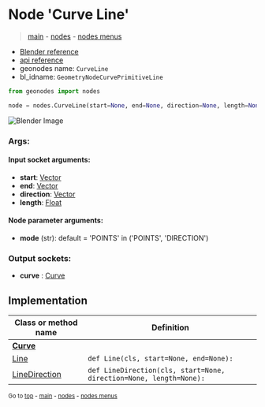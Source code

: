 # Node 'Curve Line'

> [main](../structure.md) - [nodes](nodes.md) - [nodes menus](nodes_menus.md)

- [Blender reference](https://docs.blender.org/manual/en/latest/modeling/geometry_nodes/curve_primitives/curve_line.html)
- [api reference](https://docs.blender.org/api/current/bpy.types.GeometryNodeCurvePrimitiveLine.html)
- geonodes name: `CurveLine`
- bl_idname: `GeometryNodeCurvePrimitiveLine`

```python
from geonodes import nodes

node = nodes.CurveLine(start=None, end=None, direction=None, length=None, mode='POINTS')
```

![Blender Image](https://docs.blender.org/manual/en/latest/_images/node-types_GeometryNodeCurvePrimitiveLine.webp)

### Args:

#### Input socket arguments:

- **start**: [Vector](Vector.md)
- **end**: [Vector](Vector.md)
- **direction**: [Vector](Vector.md)
- **length**: [Float](Float.md)

#### Node parameter arguments:

- **mode** (str): default = 'POINTS' in ('POINTS', 'DIRECTION')

### Output sockets:

- **curve** : [Curve](Curve.md)

## Implementation

| Class or method name | Definition |
|----------------------|------------|
| **[Curve](Curve.md)** |
| [Line](Curve.md#Line-classmethod) | `def Line(cls, start=None, end=None):` |
| [LineDirection](Curve.md#LineDirection-classmethod) | `def LineDirection(cls, start=None, direction=None, length=None):` |
<sub>Go to [top](#node-Curve-Line) - [main](../structure.md) - [nodes](nodes.md) - [nodes menus](nodes_menus.md)</sub>

